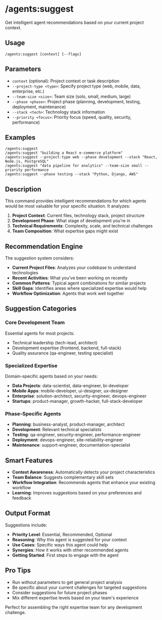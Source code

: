 # /agents:suggest

Get intelligent agent recommendations based on your current project context.

## Usage
```
/agents:suggest [context] [--flags]
```

## Parameters
- `context` (optional): Project context or task description
- `--project-type <type>`: Specify project type (web, mobile, data, enterprise, etc.)
- `--team-size <size>`: Team size (solo, small, medium, large)
- `--phase <phase>`: Project phase (planning, development, testing, deployment, maintenance)
- `--stack <tech>`: Technology stack information
- `--priority <focus>`: Priority focus (speed, quality, security, performance)

## Examples
```
/agents:suggest
/agents:suggest "building a React e-commerce platform"
/agents:suggest --project-type web --phase development --stack "React, Node.js, PostgreSQL"
/agents:suggest "data pipeline for analytics" --team-size small --priority performance
/agents:suggest --phase testing --stack "Python, Django, AWS"
```

## Description
This command provides intelligent recommendations for which agents would be most valuable for your specific situation. It analyzes:

1. **Project Context**: Current files, technology stack, project structure
2. **Development Phase**: What stage of development you're in
3. **Technical Requirements**: Complexity, scale, and technical challenges
4. **Team Composition**: What expertise gaps might exist

## Recommendation Engine
The suggestion system considers:
- **Current Project Files**: Analyzes your codebase to understand technologies
- **Recent Activities**: What you've been working on recently
- **Common Patterns**: Typical agent combinations for similar projects
- **Skill Gaps**: Identifies areas where specialized expertise would help
- **Workflow Optimization**: Agents that work well together

## Suggestion Categories

### **Core Development Team**
Essential agents for most projects:
- Technical leadership (tech-lead, architect)
- Development expertise (frontend, backend, full-stack)
- Quality assurance (qa-engineer, testing specialist)

### **Specialized Expertise**
Domain-specific agents based on your needs:
- **Data Projects**: data-scientist, data-engineer, bi-developer
- **Mobile Apps**: mobile-developer, ui-designer, ux-designer
- **Enterprise**: solution-architect, security-engineer, devops-engineer
- **Startups**: product-manager, growth-hacker, full-stack-developer

### **Phase-Specific Agents**
- **Planning**: business-analyst, product-manager, architect
- **Development**: Relevant technical specialists
- **Testing**: qa-engineer, security-engineer, performance-engineer
- **Deployment**: devops-engineer, site-reliability-engineer
- **Maintenance**: support-engineer, documentation-specialist

## Smart Features
- **Context Awareness**: Automatically detects your project characteristics
- **Team Balance**: Suggests complementary skill sets
- **Workflow Integration**: Recommends agents that enhance your existing workflow
- **Learning**: Improves suggestions based on your preferences and feedback

## Output Format
Suggestions include:
- **Priority Level**: Essential, Recommended, Optional
- **Reasoning**: Why this agent is suggested for your context
- **Use Cases**: Specific ways this agent could help
- **Synergies**: How it works with other recommended agents
- **Getting Started**: First steps to engage with the agent

## Pro Tips
- Run without parameters to get general project analysis
- Be specific about your current challenges for targeted suggestions
- Consider suggestions for future project phases
- Mix different expertise levels based on your team's experience

Perfect for assembling the right expertise team for any development challenge.